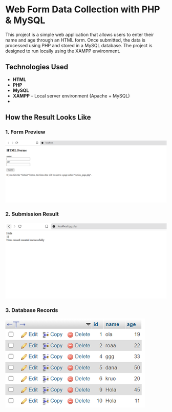 #  Web Form Data Collection with PHP & MySQL
This project is a simple web application that allows users to enter their name and age through an HTML form. Once submitted, the data is processed using PHP and stored in a MySQL database. The project is designed to run locally using the XAMPP environment.

##  Technologies Used
- **HTML** 
- **PHP**
- **MySQL** 
- **XAMPP** – Local server environment (Apache + MySQL)
- 

##  How the Result Looks Like

###  1. Form Preview 
![Form Preview](user_form_screenshot.png)

###  2. Submission Result  
![Submission Result](record_created_message.png)

###  3. Database Records  
![Database Records](saved_data_table.png)




